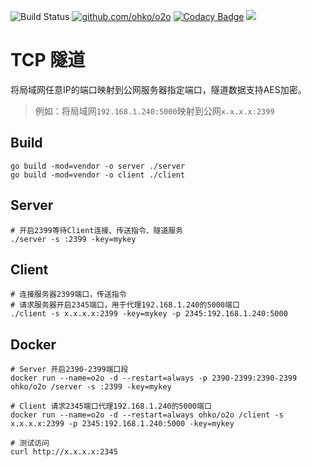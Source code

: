 ![Build Status](https://drone.cdeyun.com/api/badges/cdeyun.com/o2o/status.svg)
[![github.com/ohko/o2o](https://goreportcard.com/badge/github.com/ohko/o2o)](https://goreportcard.com/report/github.com/ohko/o2o)
[![Codacy Badge](https://api.codacy.com/project/badge/Grade/5379c3c2746a42338a2bfaabe40a53d2)](https://www.codacy.com/app/ohko/o2o?utm_source=github.com&amp;utm_medium=referral&amp;utm_content=ohko/o2o&amp;utm_campaign=Badge_Grade)
[![](https://images.microbadger.com/badges/image/ohko/o2o.svg)](https://microbadger.com/images/ohko/o2o "Get your own image badge on microbadger.com")

# TCP 隧道
将局域网任意IP的端口映射到公网服务器指定端口，隧道数据支持AES加密。
> 例如：将局域网`192.168.1.240:5000`映射到公网`x.x.x.x:2399`

## Build
```shell
go build -mod=vendor -o server ./server
go build -mod=vendor -o client ./client
```

## Server
```shell
# 开启2399等待Client连接、传送指令、隧道服务
./server -s :2399 -key=mykey
```

## Client
```shell
# 连接服务器2399端口，传送指令
# 请求服务器开启2345端口，用于代理192.168.1.240的5000端口
./client -s x.x.x.x:2399 -key=mykey -p 2345:192.168.1.240:5000
```

## Docker
```shell
# Server 开启2390-2399端口段
docker run --name=o2o -d --restart=always -p 2390-2399:2390-2399 ohko/o2o /server -s :2399 -key=mykey

# Client 请求2345端口代理192.168.1.240的5000端口
docker run --name=o2o -d --restart=always ohko/o2o /client -s x.x.x.x:2399 -p 2345:192.168.1.240:5000 -key=mykey

# 测试访问
curl http://x.x.x.x:2345
```
